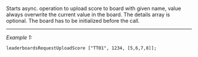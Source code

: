 Starts async. operation to upload score to board with given name, value always overwrite the current value in the board.
The details array is optional. The board has to be initialized before the call.


---
*Example 1:*
```sqf
leaderboardsRequestUploadScore ["TT01", 1234, [5,6,7,8]];
```